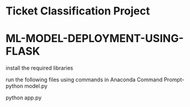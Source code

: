 # Ticket Classification Project
# ML-MODEL-DEPLOYMENT-USING-FLASK

install the required libraries

run the following files using commands in Anaconda Command Prompt- 
python model.py

python app.py
